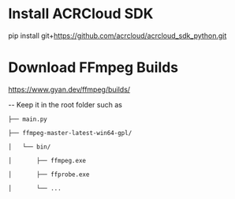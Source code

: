 # Install ACRCloud SDK
pip install git+https://github.com/acrcloud/acrcloud_sdk_python.git

# Download FFmpeg Builds
https://www.gyan.dev/ffmpeg/builds/

-- Keep it in the root folder such as

    ├── main.py

    ├── ffmpeg-master-latest-win64-gpl/
    
    │   └── bin/
    
    │       ├── ffmpeg.exe
    
    │       ├── ffprobe.exe
    
    │       └── ...

